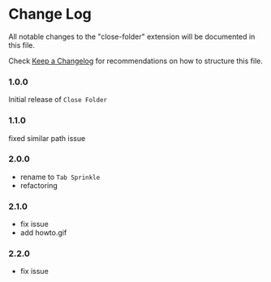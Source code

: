 # Change Log

All notable changes to the "close-folder" extension will be documented in this file.

Check [Keep a Changelog](http://keepachangelog.com/) for recommendations on how to structure this file.

### 1.0.0

Initial release of `Close Folder`

### 1.1.0

fixed similar path issue

### 2.0.0

-   rename to `Tab Sprinkle`
-   refactoring

### 2.1.0

-   fix issue
-   add howto.gif

### 2.2.0

-   fix issue

